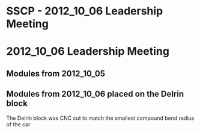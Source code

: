 # SSCP - 2012_10_06 Leadership Meeting

# 2012_10_06 Leadership Meeting

## Modules from 2012_10_05

[](#h.m54ed5zibl3u)

## Modules from 2012_10_06 placed on the Delrin block

[](#h.efpbmeddzqn9)

The Delrin block was CNC cut to match the smallest compound bend radius of the car

